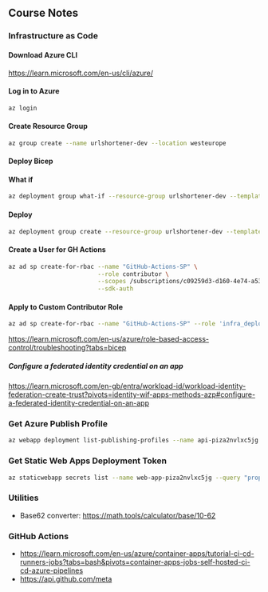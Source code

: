 ## Course Notes

### Infrastructure as Code

#### Download Azure CLI
https://learn.microsoft.com/en-us/cli/azure/

#### Log in to Azure
```bash
az login
```

#### Create Resource Group

```bash
az group create --name urlshortener-dev --location westeurope
```

#### Deploy Bicep

#### What if
```bash
az deployment group what-if --resource-group urlshortener-dev --template-file infrastructure/main.bicep
```

#### Deploy
```bash
az deployment group create --resource-group urlshortener-dev --template-file infrastructure/main.bicep
```

#### Create a User for GH Actions

```bash
az ad sp create-for-rbac --name "GitHub-Actions-SP" \
                         --role contributor \
                         --scopes /subscriptions/c09259d3-d160-4e74-a531-6d12d656dfd6 \
                         --sdk-auth
```

#### Apply to Custom Contributor Role

```bash
az ad sp create-for-rbac --name "GitHub-Actions-SP" --role 'infra_deploy' --scopes /subscriptions/c09259d3-d160-4e74-a531-6d12d656dfd6 --sdk-auth
```

https://learn.microsoft.com/en-us/azure/role-based-access-control/troubleshooting?tabs=bicep

##### Configure a federated identity credential on an app

https://learn.microsoft.com/en-gb/entra/workload-id/workload-identity-federation-create-trust?pivots=identity-wif-apps-methods-azp#configure-a-federated-identity-credential-on-an-app

### Get Azure Publish Profile

```bash
az webapp deployment list-publishing-profiles --name api-piza2nvlxc5jg --resource-group dometrain-urlshortener-dev --xml
```

### Get Static Web Apps Deployment Token

```bash
az staticwebapp secrets list --name web-app-piza2nvlxc5jg --query "properties.apiKey"
```


### Utilities

- Base62 converter: https://math.tools/calculator/base/10-62


### GitHub Actions

- https://learn.microsoft.com/en-us/azure/container-apps/tutorial-ci-cd-runners-jobs?tabs=bash&pivots=container-apps-jobs-self-hosted-ci-cd-azure-pipelines
- https://api.github.com/meta
